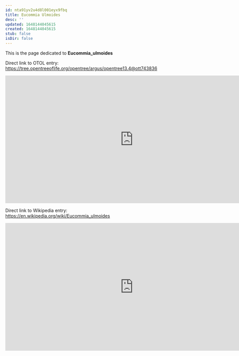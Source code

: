 ```yaml
---
id: nta91yv2u4d8l001eyx9fbq
title: Eucommia Ulmoides
desc: ''
updated: 1648144045615
created: 1648144045615
stub: false
isDir: false
---
```

This is the page dedicated to **Eucommia_ulmoides**


Direct link to OTOL entry: https://tree.opentreeoflife.org/opentree/argus/opentree13.4@ott743836



<html>
    <body>
    <iframe src="https://tree.opentreeoflife.org/opentree/argus/opentree13.4@ott743836"
    width="800" height="400" frameborder="0" allowfullscreen> </iframe>
    </body>
</html>
    


Direct link to Wikipedia entry: https://en.wikipedia.org/wiki/Eucommia_ulmoides



<html>
    <body>
    <iframe src="https://en.wikipedia.org/wiki/Eucommia_ulmoides"
    width="800" height="400" frameborder="0" allowfullscreen> </iframe>
    </body>
</html>
    
